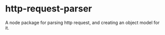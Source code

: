 http-request-parser
===================

A node package for parsing http request, and creating an object model for it.

